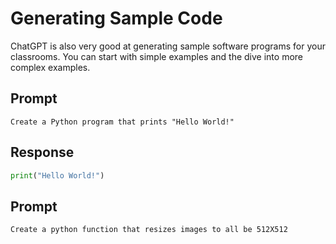# Generating Sample Code

ChatGPT is also very good at generating sample software programs for your classrooms.  You can start
with simple examples and the dive into more complex examples.

## Prompt

```linenums="0"
Create a Python program that prints "Hello World!"
```

## Response

```python
print("Hello World!")
```

## Prompt

```linenums="0"
Create a python function that resizes images to all be 512X512
```